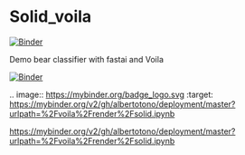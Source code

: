 # Solid_voila

[![Binder](https://mybinder.org/badge_logo.svg)](https://mybinder.org/v2/gh/fastai/bear_voila/master?urlpath=%2Fvoila%2Frender%2Fbear_classifier.ipynb)

Demo bear classifier with fastai and Voila

[![Binder](https://mybinder.org/badge_logo.svg)](https://mybinder.org/v2/gh/albertotono/deployment/master?urlpath=%2Fvoila%2Frender%2Fsolid.ipynb)

.. image:: https://mybinder.org/badge_logo.svg
 :target: https://mybinder.org/v2/gh/albertotono/deployment/master?urlpath=%2Fvoila%2Frender%2Fsolid.ipynb
 
 
 https://mybinder.org/v2/gh/albertotono/deployment/master?urlpath=%2Fvoila%2Frender%2Fsolid.ipynb

